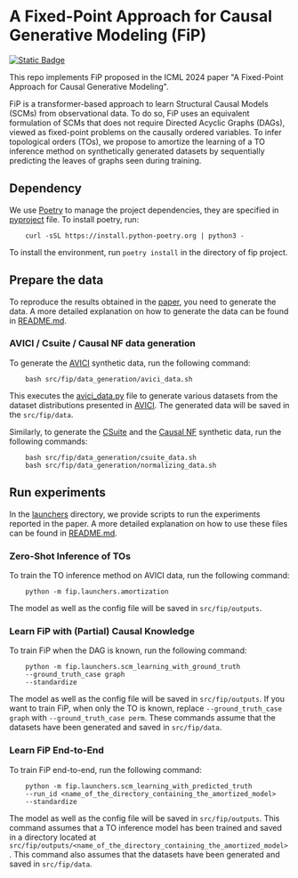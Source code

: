 # A Fixed-Point Approach for Causal Generative Modeling (FiP) 
[![Static Badge](https://img.shields.io/badge/paper-FiP-brightgreen?style=plastic&label=Paper&labelColor=yellow)
](https://arxiv.org/pdf/2404.06969)

This repo implements FiP proposed in the ICML 2024 paper "A Fixed-Point Approach for Causal Generative Modeling". 

FiP is a transformer-based approach to learn Structural Causal Models (SCMs) from observational data. To do so, FiP uses an equivalent formulation of SCMs that does not require Directed Acyclic Graphs (DAGs), viewed as fixed-point problems on the causally ordered variables. To infer topological orders (TOs), we propose to amortize the learning of a TO inference method on synthetically generated datasets by sequentially predicting the leaves of graphs seen during training.

## Dependency
We use [Poetry](https://python-poetry.org/) to manage the project dependencies, they are specified in [pyproject](pyproject.toml) file. To install poetry, run:

```console
    curl -sSL https://install.python-poetry.org | python3 -
```
To install the environment, run `poetry install` in the directory of fip project.

## Prepare the data
To reproduce the results obtained in the [paper](https://arxiv.org/pdf/2404.06969), you need to generate the data. A more detailed explanation on how to generate the data can be found in [README.md](src/fip/data_generation/README.md).

### AVICI / Csuite / Causal NF data generation
To generate the [AVICI](https://arxiv.org/abs/2205.12934) synthetic data, run the following command:
```console
    bash src/fip/data_generation/avici_data.sh 
```
This executes the [avici_data.py](src/fip/dataset_generation/avici_data.py) file to generate various datasets from the dataset distributions presented in [AVICI](https://arxiv.org/abs/2205.12934). The generated data will be saved in the `src/fip/data`.

Similarly, to generate the [CSuite](https://arxiv.org/abs/2202.02195) and the [Causal NF](https://arxiv.org/abs/2306.05415) synthetic data, run the following commands:
```console
    bash src/fip/data_generation/csuite_data.sh 
    bash src/fip/data_generation/normalizing_data.sh 
``` 

## Run experiments
In the [launchers](src/fip/launchers) directory, we provide scripts to run the experiments reported in the paper. A more detailed explanation on how to use these files can be found in [README.md](src/fip/launchers/README.md).


### Zero-Shot Inference of TOs
To train the TO inference method on AVICI data, run the following command:
```console
    python -m fip.launchers.amortization
```
The model as well as the config file will be saved in `src/fip/outputs`.


### Learn FiP with (Partial) Causal Knowledge
To train FiP when the DAG is known, run the following command:
```console
    python -m fip.launchers.scm_learning_with_ground_truth 
    --ground_truth_case graph 
    --standardize 
```
The model as well as the config file will be saved in `src/fip/outputs`. If you want to train FiP, when only the TO is known, replace  `--ground_truth_case graph` with `--ground_truth_case perm`. These commands assume that the datasets have been generated and saved in `src/fip/data`.


### Learn FiP End-to-End
To train FiP end-to-end, run the following command:
```console
    python -m fip.launchers.scm_learning_with_predicted_truth
    --run_id <name_of_the_directory_containing_the_amortized_model>
    --standardize 
```
The model as well as the config file will be saved in `src/fip/outputs`. This command assumes that a TO inference model has been trained and saved in a directory located at `src/fip/outputs/<name_of_the_directory_containing_the_amortized_model>`. This command also assumes that the datasets have been generated and saved in `src/fip/data`.






















```